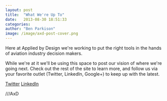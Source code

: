 ```yaml
---
layout: post
title:  "What We're Up To"
date:   2013-08-30 18:51:33
categories: 
author: "Ben Parkison"
image: /image/axd-post-cover.png
---
```


Here at Applied by Design we're working to put the right tools in the hands of aviation industry decision makers.  

While we're at it we'll be using this space to post our vision of where we're going next. Check out the rest of the site to learn more, and follow us via your favorite outlet (Twitter, LinkedIn, Google+) to keep up with the latest.

[Twitter](https://twitter.com/AppliedByDesign)
[LinkedIn](http://www.linkedin.com/company/applied-by-design)


///AxD